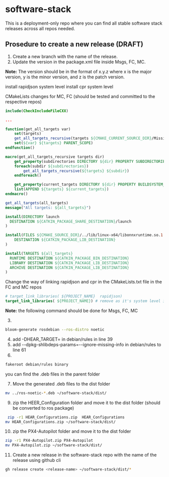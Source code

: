# software-stack
This is a deployment-only repo where you can find all stable software stack releases across all repos needed.

## Prosedure to create a new release (DRAFT)

1. Create a new branch with the name of the release.
2. Update the version in the package.xml file inside Msgs, FC, MC.

**Note:** The version should be in the format of x.y.z where x is the major version, y is the minor version, and z is the patch version.

install rapidjson system level
install cpr system level

CMakeLists changes for MC, FC (should be tested and committed to the respective repos)
```cmake
include(CheckIncludeFileCXX)

...

function(get_all_targets var)
    set(targets)
    get_all_targets_recursive(targets ${CMAKE_CURRENT_SOURCE_DIR}/Missions) # change the path to the directory where the targets are (e.g. Missions, HEAR_executables, ...)
    set(${var} ${targets} PARENT_SCOPE)
endfunction()

macro(get_all_targets_recursive targets dir)
    get_property(subdirectories DIRECTORY ${dir} PROPERTY SUBDIRECTORIES)
    foreach(subdir ${subdirectories})
        get_all_targets_recursive(${targets} ${subdir})
    endforeach()

    get_property(current_targets DIRECTORY ${dir} PROPERTY BUILDSYSTEM_TARGETS)
    list(APPEND ${targets} ${current_targets})
endmacro()

get_all_targets(all_targets)
message("All targets: ${all_targets}")

install(DIRECTORY launch
  DESTINATION ${CATKIN_PACKAGE_SHARE_DESTINATION}/launch
)

install(FILES ${CMAKE_SOURCE_DIR}/../lib/linux-x64/libonnxruntime.so.1.15.1
    DESTINATION ${CATKIN_PACKAGE_LIB_DESTINATION}
)

install(TARGETS ${all_targets}
  RUNTIME DESTINATION ${CATKIN_PACKAGE_BIN_DESTINATION}
  LIBRARY DESTINATION ${CATKIN_PACKAGE_LIB_DESTINATION}
  ARCHIVE DESTINATION ${CATKIN_PACKAGE_LIB_DESTINATION}
)
```
Change the way of linking rapidjson and cpr in the CMakeLists.txt file in the FC and MC repos
```cmake
# target_link_libraries( ${PROJECT_NAME}  rapidjson)
target_link_libraries( ${PROJECT_NAME}) # remove as it's system level installed now
```



**Note:** the following command should be done for Msgs, FC, MC

3. 
```bash
bloom-generate rosdebian --ros-distro noetic
```
4. add -DHEAR_TARGET= in debian/rules in line 39
5. add --dpkg-shlibdeps-params=--ignore-missing-info in debian/rules to line 61
6. 
```bash
fakeroot debian/rules binary
```
you can find the .deb files in the parent folder

7. Move the generated .deb files to the dist folder

```bash
mv ../ros-noetic-*.deb ~/software-stack/dist/
```
9. zip the HEER_Configuration folder and move it to the dist folder (should be converted to ros package)

```bash
 zip -r1 HEAR_Configurations.zip  HEAR_Configurations
mv HEAR_Configurations.zip ~/software-stack/dist/
```

10. zip the PX4-Autopilot folder and move it to the dist folder

```bash
zip -r1 PX4-Autopilot.zip PX4-Autopilot
mv PX4-Autopilot.zip ~/software-stack/dist/
```

11. Create a new release in the software-stack repo with the name of the release using github cli
    
```bash
gh release create <release-name> ~/software-stack/dist/*
```